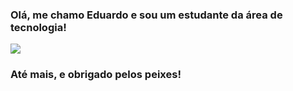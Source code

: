 ### Olá, me chamo Eduardo e sou um estudante da área de tecnologia!

<picture>
<source
  srcset="https://github-readme-stats.vercel.app/api?username=edudent&show_icons=true&theme=tokyonight&count_private=true&locale=pt-br"
  media="(prefers-color-scheme: dark)"
/>
<source
  srcset="https://github-readme-stats.vercel.app/api?username=edudent&show_icons=true&count_private=true"
  media="(prefers-color-scheme: light), (prefers-color-scheme: no-preference)"
/>
<img src="https://github-readme-stats.vercel.app/api?username=edudent&show_icons=true&locale=pt-br" />
</picture>

### Até mais, e obrigado pelos peixes!
